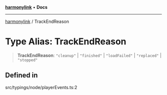 [**harmonylink**](../README.md) • **Docs**

***

[harmonylink](../globals.md) / TrackEndReason

# Type Alias: TrackEndReason

> **TrackEndReason**: `"cleanup"` \| `"finished"` \| `"loadFailed"` \| `"replaced"` \| `"stopped"`

## Defined in

src/typings/node/playerEvents.ts:2

